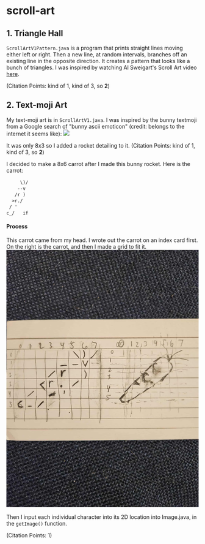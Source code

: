 # scroll-art

## 1. Triangle Hall

`ScrollArtV1Pattern.java` is a program that prints straight lines moving either left or right. 
Then a new line, at random intervals, branches off an existing line in the opposite direction. 
It creates a pattern that looks like a bunch of triangles. I was inspired by watching Al Sweigart's Scroll Art video [here](https://www.youtube.com/watch?v=Sjk4UMpJqVs&embeds_referring_euri=https%3A%2F%2Fscrollart.org%2F&source_ve_path=MzY4NDIsMjM4NTE). 

(Citation Points: kind of 1, kind of 3, so **2**)


## 2. Text-moji Art 

My text-moji art is in `ScrollArtV1.java`.
I was inspired by the bunny textmoji from a Google search of "bunny ascii emoticon" (credit: belongs to the internet it seems like): 
![](https://ih1.redbubble.net/image.2920171915.3297/raf,360x360,075,t,fafafa:ca443f4786.jpg)

It was only 8x3 so I added a rocket detailing to it. 
(Citation Points: kind of 1, kind of 3, so **2**)

I decided to make a 8x6 carrot after I made this bunny rocket. Here is the carrot: 
```
     \)/
    --v 
   /r )
  >r./
 / '  
c_/   if
```

#### Process 
This carrot came from my head. I wrote out the carrot on an index card first. On the right is the carrot, and then I made a grid to fit it. 
![](carrot-drawing.jpeg)

Then I input each individual character into its 2D location into Image.java, in the `getImage()` function. 

(Citation Points: 1)
